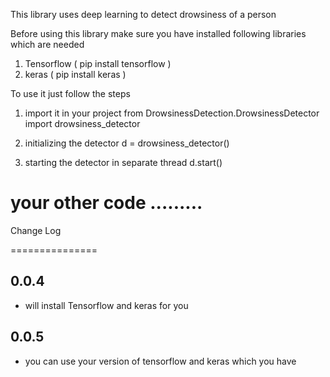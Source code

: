 This library uses deep learning to detect drowsiness of a person

Before using this library make sure you have installed following libraries which are needed

1. Tensorflow ( pip install tensorflow )
2. keras ( pip install keras )



To use it just follow the steps

1. import it in your project
from DrowsinessDetection.DrowsinessDetector import drowsiness_detector

2. initializing the detector
d = drowsiness_detector()

3. starting the detector in separate thread
d.start()

# your other code .........



Change Log


===============


0.0.4
-------------
- will install Tensorflow and keras for you

0.0.5
---------------
- you can use your version of tensorflow and keras which you have

